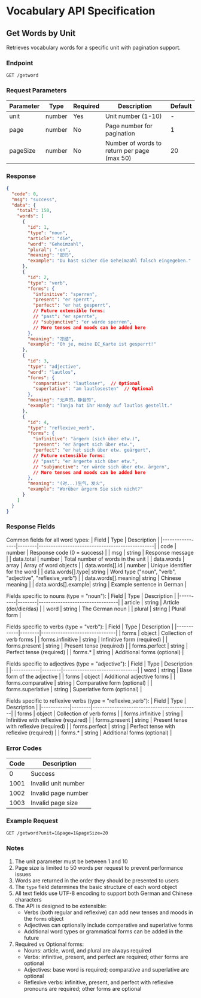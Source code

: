 # Vocabulary API Specification

## Get Words by Unit

Retrieves vocabulary words for a specific unit with pagination support.

### Endpoint

```
GET /getword
```

### Request Parameters

| Parameter | Type   | Required | Description                                    | Default |
|-----------|--------|----------|------------------------------------------------|---------|
| unit      | number | Yes      | Unit number (1-10)                            | -       |
| page      | number | No       | Page number for pagination                     | 1       |
| pageSize  | number | No       | Number of words to return per page (max 50)    | 20      |

### Response

```json
{
  "code": 0,
  "msg": "success",
  "data": {
    "total": 150,
    "words": [
      {
        "id": 1,
        "type": "noun",
        "article": "die",
        "word": "Geheimzahl",
        "plural": "-en",
        "meaning": "密码",
        "example": "Du hast sicher die Geheimzahl falsch eingegeben."
      },
      {
        "id": 2,
        "type": "verb",
        "forms": {
          "infinitive": "sperren",
          "present": "er sperrt",
          "perfect": "er hat gesperrt",
          // Future extensible forms:
          // "past": "er sperrte",
          // "subjunctive": "er würde sperren",
          // More tenses and moods can be added here
        },
        "meaning": "冻结",
        "example": "Oh je, meine EC_Karte ist gesperrt!"
      },
      {
        "id": 3,
        "type": "adjective",
        "word": "lautlos",
        "forms": {
          "comparative": "lautloser",  // Optional
          "superlative": "am lautlosesten"  // Optional
        },
        "meaning": "无声的，静音的",
        "example": "Tanja hat ihr Handy auf lautlos gestellt."
      },
      {
        "id": 4,
        "type": "reflexive_verb",
        "forms": {
          "infinitive": "ärgern (sich über etw.)",
          "present": "er ärgert sich über etw.",
          "perfect": "er hat sich über etw. geärgert",
          // Future extensible forms:
          // "past": "er ärgerte sich über etw.",
          // "subjunctive": "er würde sich über etw. ärgern",
          // More tenses and moods can be added here
        },
        "meaning": "(对...)生气，发火",
        "example": "Worüber ärgern Sie sich nicht?"
      }
    ]
  }
}
```

### Response Fields

Common fields for all word types:
| Field           | Type   | Description                                    |
|-----------------|--------|------------------------------------------------|
| code            | number | Response code (0 = success)                    |
| msg             | string | Response message                               |
| data.total      | number | Total number of words in the unit             |
| data.words      | array  | Array of word objects                         |
| data.words[].id | number | Unique identifier for the word                |
| data.words[].type| string | Word type ("noun", "verb", "adjective", "reflexive_verb") |
| data.words[].meaning| string | Chinese meaning                           |
| data.words[].example| string | Example sentence in German                |

Fields specific to nouns (type = "noun"):
| Field    | Type   | Description                     |
|----------|--------|---------------------------------|
| article  | string | Article (der/die/das)           |
| word     | string | The German noun                 |
| plural   | string | Plural form                     |

Fields specific to verbs (type = "verb"):
| Field      | Type   | Description                   |
|------------|--------|-------------------------------|
| forms      | object | Collection of verb forms      |
| forms.infinitive | string | Infinitive form (required) |
| forms.present    | string | Present tense (required)   |
| forms.perfect    | string | Perfect tense (required)   |
| forms.*         | string | Additional forms (optional) |

Fields specific to adjectives (type = "adjective"):
| Field      | Type   | Description                   |
|------------|--------|-------------------------------|
| word       | string | Base form of the adjective    |
| forms      | object | Additional adjective forms    |
| forms.comparative | string | Comparative form (optional) |
| forms.superlative | string | Superlative form (optional) |

Fields specific to reflexive verbs (type = "reflexive_verb"):
| Field      | Type   | Description                                |
|------------|--------|--------------------------------------------|
| forms      | object | Collection of verb forms                   |
| forms.infinitive | string | Infinitive with reflexive (required) |
| forms.present    | string | Present tense with reflexive (required) |
| forms.perfect    | string | Perfect tense with reflexive (required) |
| forms.*         | string | Additional forms (optional)           |

### Error Codes

| Code | Description           |
|------|-----------------------|
| 0    | Success              |
| 1001 | Invalid unit number  |
| 1002 | Invalid page number  |
| 1003 | Invalid page size    |

### Example Request

```
GET /getword?unit=1&page=1&pageSize=20
```

### Notes

1. The unit parameter must be between 1 and 10
2. Page size is limited to 50 words per request to prevent performance issues
3. Words are returned in the order they should be presented to users
4. The `type` field determines the basic structure of each word object
5. All text fields use UTF-8 encoding to support both German and Chinese characters
6. The API is designed to be extensible:
   - Verbs (both regular and reflexive) can add new tenses and moods in the `forms` object
   - Adjectives can optionally include comparative and superlative forms
   - Additional word types or grammatical forms can be added in the future
7. Required vs Optional forms:
   - Nouns: article, word, and plural are always required
   - Verbs: infinitive, present, and perfect are required; other forms are optional
   - Adjectives: base word is required; comparative and superlative are optional
   - Reflexive verbs: infinitive, present, and perfect with reflexive pronouns are required; other forms are optional
